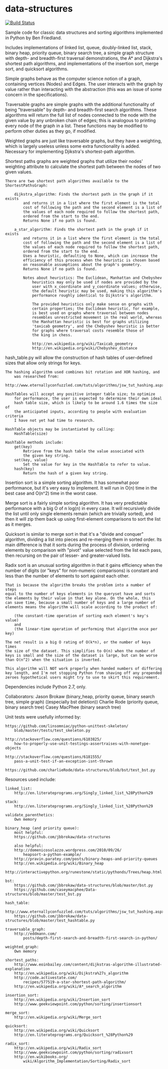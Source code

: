 data-structures
===============

[![Build Status](https://travis-ci.org/BFriedland/data-structures.svg)](https://travis-ci.org/BFriedland/data-structures)

Sample code for classic data structures and sorting algorithms
    implemented in Python by Ben Friedland.

Includes implementations of linked list, queue, doubly-linked list,
    stack, binary heap, priority queue, binary search tree, a simple graph
    structure with depth- and breadth-first traversal demonstrations, the
    A* and Dijkstra's shortest path algorithms, and implementations of the
    insertion sort, merge sort, and quicksort algorithms.

Simple graphs behave as the computer science notion of a graph, containing
    vertices (Nodes) and Edges. The user interacts with the graph by value
    rather than interacting with the abstraction (this was an issue of some
    concern in the specifications).

Traversable graphs are simple graphs with the additional functionality
    of being "traversable" by depth- and breadth-first search algorithms.
    These algorithms will return the full list of nodes connected to the
    node with the given value by any unbroken chain of edges; this is
    analogous to printing every node of the graph in a list. These functions
    may be modified to perform other duties as they go, if modified.

Weighted graphs are just like traversable graphs, but they have a weighting,
    which is largely useless unless some extra functionality is added.
    Necessary for implementing Djikstra's shortest-path algorithm.

Shortest paths graphs are weighted graphs that utilize their nodes'
    weighting attribute to calculate the shortest path between the nodes
    of two given values.

    There are two shortest path algorithms available to the ShortestPathsGraph:

        dijkstra_algorithm: Finds the shortest path in the graph if it exists
            and returns it in a list where the first element is the total
            cost of following the path and the second element is a list of
            the values of each node required to follow the shortest path,
            ordered from the start to the end.
            Returns None if no path is found.

        a_star_algorithm: Finds the shortest path in the graph if it exists
            and returns it in a list where the first element is the total
            cost of following the path and the second element is a list of
            the values of each node required to follow the shortest path,
            ordered from the start to the end.
            Uses a heuristic, defaulting to None, which can increase the
            efficiency of this process when the heuristic is chosen based
            on reasonable assumptions about the graph's geometry.
            Returns None if no path is found.

            Notes about heuristics: The Euclidean, Manhattan and Chebyshev
                heuristics may only be used if nodes are provided by the
                user with x_coordinate and y_coordinate values; otherwise,
                the default heuristic may be used, making this algorithm's
                performance roughly identical to Dijkstra's algorithm.

                The provided heuristics only make sense on graphs with
                certain properties; the Euclidean heuristic, for example,
                is best used on graphs where traversal between nodes
                resembles unrestricted movement in the real world, whereas
                the Manhattan heuristic is best for graphs utilizing
                'taxicab geometry', and the Chebyshev heuristic is better
                for graphs where traversal costs resemble those of
                the king in chess.

                http://en.wikipedia.org/wiki/Taxicab_geometry
                http://en.wikipedia.org/wiki/Chebyshev_distance

hash_table.py will allow the construction of hash tables of user-defined
    sizes that allow only strings for keys.

    The hashing algorithm used combines bit rotation and XOR hashing, and
        was researched from:
        http://www.eternallyconfuzzled.com/tuts/algorithms/jsw_tut_hashing.aspx

    HashTables will accept any positive integer table size; to optimize
        for performance, the user is expected to determine their own ideal
        hash table size, which is likely to be around 1.6 times the size of
        the anticipated inputs, according to people with evaluation criteria
        I have not yet had time to research.

    HashTable objects may be instantiated by calling:
        HashTable(size)

    HashTable methods include:
        get(key)
            Retrieve from the hash table the value associated with
            the given key string.
        set(key, value)
            Set the value for key in the HashTable to refer to value.
        hash(key)
            Return the hash of a given key string.

Insertion sort is a simple sorting algorithm. It has somewhat poor performance,
    but it's very easy to implement. It will run in O(n) time in the best
    case and O(n^2) time in the worst case.

Merge sort is a fairly simple sorting algorithm. It has very predictable
    performance with a big O of n log(n) in every case.
    It will recursively divide the list until only single elements remain
    (which are trivially sorted), and then it will zip them back up using
    first-element comparisons to sort the list as it merges.

Quicksort is similar to merge sort in that it's a "divide and conquer"
    algorithm, dividing a list into pieces and re-merging them in sorted
    order. Its main difference is that it sorts during the process of
    division, ordering elements by comparison with "pivot" value selected
    from the list each pass, then recursing on the pair of lesser- and
    greater-valued lists.

Radix sort is an unusual sorting algorithm in that it gains efficiency
    when the number of digits (or "keys" for non-numeric comparisons) is
    constant and less than the number of elements to sort against each other.

    That is because the algorithm breaks the problem into a number of steps
    equal to the number of keys elements in the queryset have and sorts
    the elements by their value in that key alone. On the whole, this
    can save time, because a small number of keys and a large number of
    elements means the algorithm will scale according to the product of:

        (the constant-time operation of sorting each element's key's value)
        and
        (the linear-time operation of performing that algorithm once per key)

    The net result is a big O rating of O(k*n), or the number of keys times
    the size of the dataset. This simplifies to O(n) when the number of
    keys is small and the size of the dataset is large, but can be worse
    than O(n^2) when the situation is inverted.

    This algorithm will NOT work properly when handed numbers of differing
    key length, and I'm not stopping Python from shaving off any prepended
    zeroes hypothetical users might try to use to skirt this requirement.

Dependencies include Python 2.7, only.

Collaborators:
    Jason Brokaw (binary_heap, priority queue, binary search tree,
        simple graph) ((especially bst deletion))
    Charlie Rode (priority queue, binary search tree)
    Casey MacPhee (binary search tree)

Unit tests were usefully informed by:

    https://github.com/linsomniac/python-unittest-skeleton/
        blob/master/tests/test_skeleton.py

    http://stackoverflow.com/questions/6103825/
        how-to-properly-use-unit-testings-assertraises-with-nonetype-objects

    http://stackoverflow.com/questions/6181555/
        pass-a-unit-test-if-an-exception-isnt-thrown

    https://github.com/charlieRode/data-structures/blob/bst/test_bst.py

Resources used include:

    linked_list:
        http://en.literateprograms.org/Singly_linked_list_%28Python%29

    stack:
        http://en.literateprograms.org/Singly_linked_list_%28Python%29

    validate_parenthetics:
        Own memory

    binary_heap (and priority queue):
        most helpful:
        https://github.com/jbbrokaw/data-structures

        also helpful:
        http://domenicosolazzo.wordpress.com/2010/09/26/
            heapsort-a-python-example/
        http://pravin.paratey.com/posts/binary-heaps-and-priority-queues
        http://en.wikipedia.org/wiki/Binary_heap
        http://interactivepython.org/runestone/static/pythonds/Trees/heap.html

    bst:
        https://github.com/jbbrokaw/data-structures/blob/master/bst.py
        https://github.com/caseymacphee/Data-structures/blob/master/test_bst.py

    hash_table:
        http://www.eternallyconfuzzled.com/tuts/algorithms/jsw_tut_hashing.aspx
        https://github.com/jbbrokaw/data-structures/blob/master/test_hashtable.py

    traversable_graph:
        http://eddmann.com/
            posts/depth-first-search-and-breadth-first-search-in-python/

    weighted_graph:
        Own memory

    shortest_paths:
        http://www.eoinbailey.com/content/dijkstras-algorithm-illustrated-explanation
        http://en.wikipedia.org/wiki/Dijkstra%27s_algorithm
        http://code.activestate.com/
            recipes/577519-a-star-shortest-path-algorithm/
        http://en.wikipedia.org/wiki/A*_search_algorithm

    insertion_sort:
        http://en.wikipedia.org/wiki/Insertion_sort
        http://www.geekviewpoint.com/python/sorting/insertionsort

    merge_sort:
        http://en.wikipedia.org/wiki/Merge_sort

    quicksort:
        http://en.wikipedia.org/wiki/Quicksort
        http://en.literateprograms.org/Quicksort_%28Python%29

    radix_sort:
        http://en.wikipedia.org/wiki/Radix_sort
        http://www.geekviewpoint.com/python/sorting/radixsort
        http://en.wikibooks.org/
            wiki/Algorithm_Implementation/Sorting/Radix_sort


